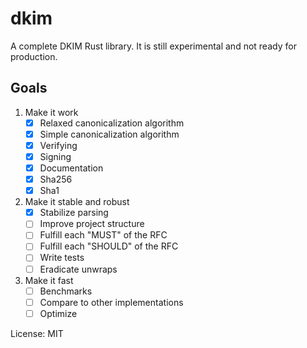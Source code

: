 # dkim

A complete DKIM Rust library.
It is still experimental and not ready for production.

## Goals

1. Make it work
    - [x] Relaxed canonicalization algorithm
    - [x] Simple canonicalization algorithm
    - [x] Verifying
    - [x] Signing
    - [x] Documentation
    - [x] Sha256
    - [x] Sha1
2. Make it stable and robust
    - [x] Stabilize parsing
    - [ ] Improve project structure
    - [ ] Fulfill each "MUST" of the RFC
    - [ ] Fulfill each "SHOULD" of the RFC
    - [ ] Write tests
    - [ ] Eradicate unwraps
3. Make it fast
    - [ ] Benchmarks
    - [ ] Compare to other implementations
    - [ ] Optimize

License: MIT
